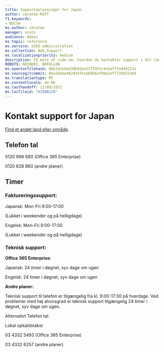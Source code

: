 ```yaml
---
title: Supportoplysninger for Japan
author: cmcatee-MSFT
f1.keywords:
- NOCSH
ms.author: cmcatee
manager: scotv
audience: Admin
ms.topic: reference
ms.service: o365-administration
ms.collection: Adm_Support
ms.localizationpriority: medium
description: Få mere at vide om, hvordan du kontakter support i dit land eller område.
ROBOTS: NOINDEX, NOFOLLOW
ms.openlocfilehash: 86b3d2eded39b92ee2375953c4c6af7fa449212a
ms.sourcegitcommit: 0ee2dabe402d44fecb6856af98a2ef7720d25189
ms.translationtype: MT
ms.contentlocale: da-DK
ms.lasthandoff: 12/09/2021
ms.locfileid: "63588128"
---
```

# <a name="contact-support-for-japan"></a>Kontakt support for Japan

[Find et andet land eller område](../get-help-support.md).

## <a name="phone-number"></a>Telefon tal
0120 996 680 (Office 365 Enterprise)

0120 628 860 (andre planer)

## <a name="hours"></a>Timer
### <a name="billing-support"></a>Faktureringssupport:

Japansk: Mon-Fri 9:00-17:00

(Lukket i weekender og på helligdage)

Engelsk: Mon-Fri 9:00-17:00

(Lukket i weekender og på helligdage)

### <a name="technical-support"></a>Teknisk support:

**Office 365 Enterprise:**

Japansk: 24 timer i døgnet, syv dage om ugen

Engelsk: 24 timer i døgnet, syv dage om ugen

**Andre planer:**

Teknisk support til telefon er tilgængelig fra kl. 9:00-17:30 på hverdage. Ved problemer med høj alvorsgrad er teknisk support tilgængelig 24 timer i døgnet, syv dage om ugen.

Alternativt Telefon tal:

Lokal opkaldstakst

03 4332 5493 (Office 365 Enterprise)

03 4332 6257 (andre planer)
